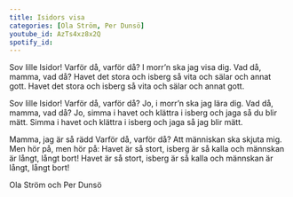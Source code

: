 ```yaml
---
title: Isidors visa
categories: [Ola Ström, Per Dunsö]
youtube_id: AzTs4xz8x2Q
spotify_id: 
---
```


Sov lille Isidor! 
Varför då, varför då?
I morr’n ska jag visa dig. 
Vad då, mamma, vad då?
Havet det stora och isberg så vita 
och sälar och annat gott.
Havet det stora och isberg så vita 
och sälar och annat gott. 


Sov lille Isidor! 
Varför då, varför då?
Jo, i morr’n ska jag lära dig. 
Vad då, mamma, vad då?
Jo, simma i havet och klättra i isberg 
och jaga så du blir mätt.
Simma i havet och klättra i isberg 
och jaga så jag blir mätt. 

Mamma, jag är så rädd
Varför då, varför då?
Att människan ska skjuta mig.
Men hör på, men hör på: 
Havet är så stort, isberg är så kalla 
och männskan är långt, långt bort!
Havet är så stort, isberg är så kalla 
och männskan är långt, långt bort!


Ola Ström och Per Dunsö